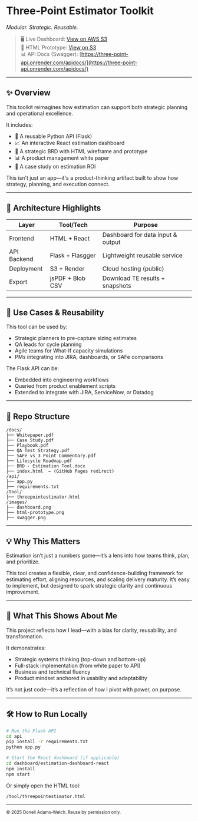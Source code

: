 # Three-Point Estimator Toolkit  
*Modular. Strategic. Reusable.*

> 🖥️ Live Dashboard: [View on AWS S3](http://estimationdashboard.s3-website-us-east-1.amazonaws.com)  
> 🔗 HTML Prototype: [View on S3](http://threepointestimator.s3-website-us-east-1.amazonaws.com)  
> 📊 API Docs (Swagger): [https://three-point-api.onrender.com/apidocs/](https://three-point-api.onrender.com/apidocs/)

---

## ✨ Overview

This toolkit reimagines how estimation can support both strategic planning and operational excellence.

It includes:
- 🔧 A reusable Python API (Flask)
- 📈 An interactive React estimation dashboard
- 📝 A strategic BRD with HTML wireframe and prototype
- 📊 A product management white paper
- 🧠 A case study on estimation ROI

This isn't just an app—it's a product-thinking artifact built to show how strategy, planning, and execution connect.

---

## 🚀 Architecture Highlights

| Layer        | Tool/Tech         | Purpose                            |
|--------------|-------------------|------------------------------------|
| Frontend     | HTML + React      | Dashboard for data input & output |
| API Backend  | Flask + Flasgger  | Lightweight reusable service       |
| Deployment   | S3 + Render       | Cloud hosting (public)             |
| Export       | jsPDF + Blob CSV  | Download TE results + snapshots    |

---

## 🧩 Use Cases & Reusability

This tool can be used by:
- Strategic planners to pre-capture sizing estimates
- QA leads for cycle planning
- Agile teams for What-If capacity simulations
- PMs integrating into JIRA, dashboards, or SAFe comparisons

The Flask API can be:
- Embedded into engineering workflows
- Queried from product enablement scripts
- Extended to integrate with JIRA, ServiceNow, or Datadog

---

## 📁 Repo Structure

```
/docs/
├── Whitepaper.pdf
├── Case Study.pdf
├── Playbook.pdf
├── QA Test Strategy.pdf
├── SAFe vs 3 Point Commentary.pdf
├── Lifecycle Roadmap.pdf
├── BRD - Estimation Tool.docx
├── index.html  ← (GitHub Pages redirect)
/api/
├── app.py
├── requirements.txt
/tool/
├── threepointestimator.html
/images/
├── dashboard.png
├── html-prototype.png
├── swagger.png
```

---

## 💡 Why This Matters

Estimation isn’t just a numbers game—it’s a lens into how teams think, plan, and prioritize.

This tool creates a flexible, clear, and confidence-building framework for estimating effort, aligning resources, and scaling delivery maturity. It’s easy to implement, but designed to spark strategic clarity and continuous improvement.

---

## 🧠 What This Shows About Me

This project reflects how I lead—with a bias for clarity, reusability, and transformation.

It demonstrates:
- Strategic systems thinking (top-down and bottom-up)
- Full-stack implementation (from white paper to API)
- Business and technical fluency
- Product mindset anchored in usability and adaptability

It’s not just code—it’s a reflection of how I pivot with power, on purpose.

---

## 🛠️ How to Run Locally

```bash
# Run the Flask API
cd api
pip install -r requirements.txt
python app.py

# Start the React dashboard (if applicable)
cd dashboard/estimation-dashboard-react
npm install
npm start
```

Or simply open the HTML tool:
```
/tool/threepointestimator.html
```

---

<sub>© 2025 Donell Adams-Welch. Reuse by permission only.</sub>


